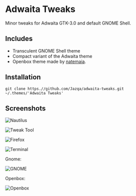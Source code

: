 # Adwaita Tweaks
Minor tweaks for Adwaita GTK-3.0 and default GNOME Shell.

## Includes
- Transculent GNOME Shell theme
- Compact variant of the Adwaita theme
- Openbox theme made by [natemaia](https://github.com/natemaia).

## Installation
`git clone https.//github.com/Jazqa/adwaita-tweaks.git ~/.themes/'Adwaita Tweaks'`

## Screenshots

![Nautilus](http://i.imgur.com/ophrz1S.png)

![Tweak Tool](http://i.imgur.com/OPsQ5c2.png)

![Firefox](http://i.imgur.com/G0M5SmJ.png)

![Terminal](http://i.imgur.com/92vlMNv.png)





Gnome:

![GNOME](https://cn.pling.com/img/d/9/2/2/820d11dc2aad390adfb282586e34fddfecb4.png)


Openbox:

![Openbox](http://i.imgur.com/j0GmIOc.png)
